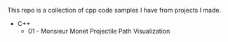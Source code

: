 This repo is a collection of cpp code samples I have from projects I made.
        
* C++   
  * 01 - Monsieur Monet Projectile Path Visualization
